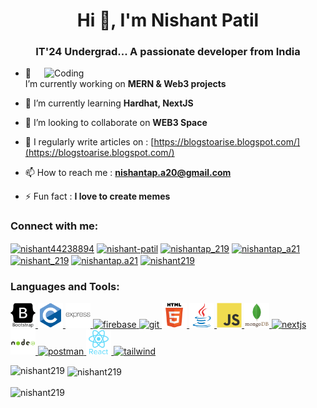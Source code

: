 <h1 align="center">Hi 👋, I'm Nishant Patil</h1>



<h3 align="center">IT'24 Undergrad... A passionate developer from India</h3>

<img align="right" alt="Coding" width="450" src="https://cdn.dribbble.com/users/161589/screenshots/2126344/freelance_dribbble_shot_v7.gif">



- 🔭 I’m currently working on **MERN & Web3 projects**

- 🌱 I’m currently learning **Hardhat, NextJS**

- 👯 I’m looking to collaborate on **WEB3 Space**

- 📝 I regularly write articles on : [https://blogstoarise.blogspot.com/](https://blogstoarise.blogspot.com/)

- 📫 How to reach me :  **nishantap.a20@gmail.com**

- ⚡ Fun fact :  **I love to create memes**



<h3 align="left">Connect with me:</h3>
<p align="left">
<a href="https://twitter.com/nishant44238894" target="blank"><img align="center" src="https://raw.githubusercontent.com/rahuldkjain/github-profile-readme-generator/master/src/images/icons/Social/twitter.svg" alt="nishant44238894" height="30" width="40" /></a>
<a href="https://linkedin.com/in/nishant-patil" target="blank"><img align="center" src="https://raw.githubusercontent.com/rahuldkjain/github-profile-readme-generator/master/src/images/icons/Social/linked-in-alt.svg" alt="nishant-patil" height="30" width="40" /></a>
<a href="https://www.codechef.com/users/nishantap_219" target="blank"><img align="center" src="https://cdn.jsdelivr.net/npm/simple-icons@3.1.0/icons/codechef.svg" alt="nishantap_219" height="30" width="40" /></a>
<a href="https://www.hackerrank.com/nishantap_a21" target="blank"><img align="center" src="https://raw.githubusercontent.com/rahuldkjain/github-profile-readme-generator/master/src/images/icons/Social/hackerrank.svg" alt="nishantap_a21" height="30" width="40" /></a>
<a href="https://www.leetcode.com/nishant_219" target="blank"><img align="center" src="https://raw.githubusercontent.com/rahuldkjain/github-profile-readme-generator/master/src/images/icons/Social/leet-code.svg" alt="nishant_219" height="30" width="40" /></a>
<a href="https://www.hackerearth.com/nishantap.a21" target="blank"><img align="center" src="https://raw.githubusercontent.com/rahuldkjain/github-profile-readme-generator/master/src/images/icons/Social/hackerearth.svg" alt="nishantap.a21" height="30" width="40" /></a>
<a href="https://auth.geeksforgeeks.org/user/nishant219" target="blank"><img align="center" src="https://raw.githubusercontent.com/rahuldkjain/github-profile-readme-generator/master/src/images/icons/Social/geeks-for-geeks.svg" alt="nishant219" height="30" width="40" /></a>
</p>


<h3 align="left">Languages and Tools:</h3>
<p align="left"> <a href="https://getbootstrap.com" target="_blank" rel="noreferrer"> <img src="https://raw.githubusercontent.com/devicons/devicon/master/icons/bootstrap/bootstrap-plain-wordmark.svg" alt="bootstrap" width="40" height="40"/> </a> <a href="https://www.cprogramming.com/" target="_blank" rel="noreferrer"> <img src="https://raw.githubusercontent.com/devicons/devicon/master/icons/c/c-original.svg" alt="c" width="40" height="40"/> </a> <a href="https://expressjs.com" target="_blank" rel="noreferrer"> <img src="https://raw.githubusercontent.com/devicons/devicon/master/icons/express/express-original-wordmark.svg" alt="express" width="40" height="40"/> </a> <a href="https://firebase.google.com/" target="_blank" rel="noreferrer"> <img src="https://www.vectorlogo.zone/logos/firebase/firebase-icon.svg" alt="firebase" width="40" height="40"/> </a> <a href="https://git-scm.com/" target="_blank" rel="noreferrer"> <img src="https://www.vectorlogo.zone/logos/git-scm/git-scm-icon.svg" alt="git" width="40" height="40"/> </a> <a href="https://www.w3.org/html/" target="_blank" rel="noreferrer"> <img src="https://raw.githubusercontent.com/devicons/devicon/master/icons/html5/html5-original-wordmark.svg" alt="html5" width="40" height="40"/> </a> <a href="https://www.java.com" target="_blank" rel="noreferrer"> <img src="https://raw.githubusercontent.com/devicons/devicon/master/icons/java/java-original.svg" alt="java" width="40" height="40"/> </a> <a href="https://developer.mozilla.org/en-US/docs/Web/JavaScript" target="_blank" rel="noreferrer"> <img src="https://raw.githubusercontent.com/devicons/devicon/master/icons/javascript/javascript-original.svg" alt="javascript" width="40" height="40"/> </a> <a href="https://www.mongodb.com/" target="_blank" rel="noreferrer"> <img src="https://raw.githubusercontent.com/devicons/devicon/master/icons/mongodb/mongodb-original-wordmark.svg" alt="mongodb" width="40" height="40"/> </a> <a href="https://nextjs.org/" target="_blank" rel="noreferrer"> <img src="https://cdn.worldvectorlogo.com/logos/nextjs-2.svg" alt="nextjs" width="40" height="40"/> </a> <a href="https://nodejs.org" target="_blank" rel="noreferrer"> <img src="https://raw.githubusercontent.com/devicons/devicon/master/icons/nodejs/nodejs-original-wordmark.svg" alt="nodejs" width="40" height="40"/> </a> <a href="https://postman.com" target="_blank" rel="noreferrer"> <img src="https://www.vectorlogo.zone/logos/getpostman/getpostman-icon.svg" alt="postman" width="40" height="40"/> </a> <a href="https://reactjs.org/" target="_blank" rel="noreferrer"> <img src="https://raw.githubusercontent.com/devicons/devicon/master/icons/react/react-original-wordmark.svg" alt="react" width="40" height="40"/> </a> <a href="https://tailwindcss.com/" target="_blank" rel="noreferrer"> <img src="https://www.vectorlogo.zone/logos/tailwindcss/tailwindcss-icon.svg" alt="tailwind" width="40" height="40"/> </a> </p>


<p><img align="left" src="https://github-readme-stats.vercel.app/api/top-langs?username=nishant219&show_icons=true&locale=en&layout=compact" alt="nishant219" /></p>


<p>&nbsp;<img align="center" src="https://github-readme-stats.vercel.app/api?username=nishant219&show_icons=true&locale=en" alt="nishant219" /></p>


<p><img align="center" src="https://github-readme-streak-stats.herokuapp.com/?user=nishant219&" alt="nishant219" /></p>

